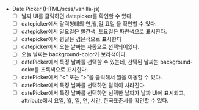- Date Picker (HTML/scss/vanilla-js)
  - [ ] 날짜 UI를 클릭하면 datepicker를 확인할 수 있다.
  - [ ] datepicker에서 달력형태의 연,월,일,요일 을 확인할 수 있다.
  - [ ] datepicker에서 일요일은 빨간색, 토요일은 파란색으로 표시한다.
  - [ ] datepicker에서 평일은 검은색으로 표시한다
  - [ ] datepicker에서 오늘 날짜는 자동으로 선택되어있다.
  - [ ] 오늘 날짜는 background-color가 보라색이다.
  - [ ] datePicker에서 특정 날짜를 선택할 수 있는데, 선택된 날짜는 background-color를 초록색으로 표시한다.
  - [ ] datePicker에서 “<” 또는 “>”을 클릭해서 월을 이동할 수 있다.
  - [ ] datePicker에서 특정 날짜를 선택하면 달력이 사라진다.
  - [ ] datePicker에서 특정 날짜를 선택하면 선택한 날짜가 날짜 UI에 표시되고, attribute에서 요일, 월, 일, 연, 시간, 한국표준시를 확인할 수 있다.
